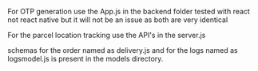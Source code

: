 For OTP generation use the App.js in the backend folder tested with react not react native but it will not be an issue as both are very identical

For the parcel location tracking use the API's in the server.js

schemas for the order named as delivery.js
and for the logs named as logsmodel.js is present in the models directory.
